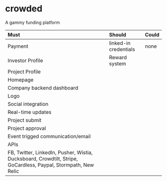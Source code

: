 crowded
=======

A gammy funding platform

|Must |Should |Could |
|:--- |:----- |:---- |
|Payment |linked-in credentials |none|
|Investor Profile | Reward system | |
|Project Profile |||
|Homepage|||
|Company backend dashboard|||
|Logo|||
|Social integration|||
|Real-time updates|||
|Project submit|||
|Project approval|||
|Event trigged communication/email|||
|APIs|||
|FB, Twitter, LinkedIn, Pusher, Wistia, Ducksboard, Crowdtilt, Stripe, GoCardless, Paypal, Stormpath, New Relic|||
